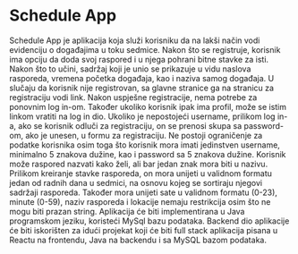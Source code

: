 <h1>Schedule App</h1>

Schedule App je aplikacija koja služi korisniku da na lakši način vodi evidenciju o događajima u toku sedmice. Nakon što se registruje, korisnik ima opciju da doda svoj raspored i u njega pohrani bitne stavke za isti. Nakon što to učini, sadržaj koji je unio se prikazuje u vidu naslova rasporeda, vremena početka događaja, kao i naziva samog događaja. U slučaju da korisnik nije registrovan, sa glavne stranice ga na stranicu za registraciju vodi link. Nakon uspješne registracije, nema potrebe za ponovnim log in-om. Također ukoliko korisnik ipak ima profil, može se istim linkom vratiti na log in dio. Ukoliko je nepostojeći username, prilikom log in-a, ako se korisnik odluči za registraciju, on se prenosi skupa sa password-om, ako je unesen, u formu za registraciju. Ne postoji ograničenje za podatke korisnika osim toga što korisnik mora imati jedinstven username, minimalno 5 znakova dužine, kao i password sa 5 znakova dužine. Korisnik može raspored nazvati kako želi, ali bar jedan znak mora biti u nazivu. Prilikom kreiranje stavke rasporeda, on mora unijeti u validnom formatu jedan od radnih dana u sedmici, na osnovu kojeg se sortiraju njegovi sadržaji rasporeda. Također mora unijeti sate u validnom formatu (0-23), minute (0-59), naziv rasporeda i lokacije nemaju restrikcija osim što ne mogu biti prazan string. Aplikacija će biti implementirana u Java programskom jeziku, koristeći MySql bazu podataka. Backend dio aplikacije će biti iskorišten za idući projekat koji će biti full stack aplikacija pisana u Reactu na frontendu, Java na backendu i sa MySQL bazom podataka.

